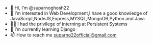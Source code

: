 - 👋 Hi, I’m @suparnoghosh22
- 👀 I’m interested in Web Development,I have a good knowledge of JavaScript,NodeJS,Express,MYSQL,MongoDB,Python and Java
- 🧑‍💼 I had the privilege of interning at Persistent Systems 
- 🌱 I’m currently learning Django
- 📫 How to reach me suparno22official@gmail.com

<!---
suparnoghosh22/suparnoghosh22 is a ✨ special ✨ repository because its `README.md` (this file) appears on your GitHub profile.
You can click the Preview link to take a look at your changes.
--->
